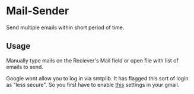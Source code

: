 # Mail-Sender

Send multiple emails within short period of time.

## Usage

Manually type mails on the Reciever's Mail field or open file with list of emails to send.

Google wont allow you to log in via smtplib. It has flagged this sort of login as "less secure".
So you first have to enable [this](https://www.google.com/settings/security/lesssecureapps) settings in your gmail.
